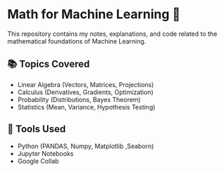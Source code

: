 # Math for Machine Learning 🚀

This repository contains my notes, explanations, and code related to the mathematical foundations of Machine Learning.

## 📚 Topics Covered

- Linear Algebra (Vectors, Matrices, Projections)
- Calculus (Derivatives, Gradients, Optimization)
- Probability (Distributions, Bayes Theorem)
- Statistics (Mean, Variance, Hypothesis Testing)

## 🔧 Tools Used

- Python (PANDAS, Numpy, Matplotlib ,Seaborn)
- Jupyter Notebooks
- Google Collab
